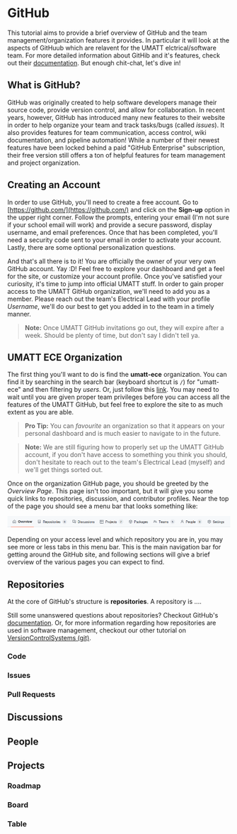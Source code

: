 # GitHub
This tutorial aims to provide a brief overview of GitHub and the team management/organization features it provides. In particular it will look at the aspects of GitHuub which are relavent for the UMATT elctrical/software team. For more detailed information about GitHib and it's features, check out their [documentation](https://docs.github.com/en). But enough chit-chat, let's dive in!

## What is GitHub?
GitHub was originally created to help software developers manage their source code, provide version control, and allow for collaboration. In recent years, however, GitHub has introduced many new features to their website in order to help organize your team and track tasks/bugs (called _issues_). It also provides features for team communication, access control, wiki documentation, and pipeline automation! While a number of their newest features have been locked behind a paid "GitHub Enterprise" subscription, their free version still offers a ton of helpful features for team management and project organization.

## Creating an Account
In order to use GitHub, you'll need to create a free account. Go to [https://github.com/](https://github.com/) and click on the **Sign-up** option in the upper right corner. Follow the prompts, entering your email (I'm not sure if your school email will work) and provide a secure password, display username, and email preferences. Once that has been completed, you'll need a security code sent to your email in order to activate your account. Lastly, there are some optional personalization questions.

And that's all there is to it! You are officially the owner of your very own GitHub account. Yay :D! Feel free to explore your dashboard and get a feel for the site, or customize your account profile. Once you've satisfied your curiosity, it's time to jump into official UMATT stuff. In order to gain proper access to the UMATT GitHub organization, we'll need to add you as a member. Please reach out the team's Electrical Lead with your profile _Username_, we'll do our best to get you added in to the team in a timely manner.

> **Note:** Once UMATT GitHub invitations go out, they will expire after a week. Should be plenty of time, but don't say I didn't tell ya.

## UMATT ECE Organization
The first thing you'll want to do is find the **umatt-ece** organization. You can find it by searching in the search bar (keyboard shortcut is `/`) for "umatt-ece" and then filtering by _users_. Or, just follow this [link](https://github.com/umatt-ece). You may need to wait until you are given proper team privileges before you can access all the features of the UMATT GitHub, but feel free to explore the site to as much extent as you are able.

> **Pro Tip:** You can _favourite_ an organization so that it appears on your personal dashboard and is much easier to navigate to in the future.

> **Note:** We are still figuring how to properly set up the UMATT GitHub account, if you don't have access to something you think you should, don't hesitate to reach out to the team's Electrical Lead (myself) and we'll get things sorted out.

Once on the organization GitHub page, you should be greeted by the _Overview Page_. This page isn't too important, but it will give you some quick links to repositories, discussion, and contributor profiles. Near the top of the page you should see a menu bar that looks something like:

![GitHub-MenuBar.png](images/GitHub-MenuBar.png)

Depending on your access level and which repository you are in, you may see more or less tabs in this menu bar. This is the main navigation bar for getting around the GitHub site, and following sections will give a brief overview of the various pages you can expect to find.

## Repositories
At the core of GitHub's structure is **repositories**. A repository is ....

Still some unanswered questions about repositories? Checkout GitHub's [documentation](https://docs.github.com/en/repositories). Or, for more information regarding how repositories are used in software management, checkout our other tutorial on [VersionControlSystems (git)](VersionControlSystems.md).

### Code

### Issues

### Pull Requests

## Discussions

## People

## Projects

### Roadmap

### Board

### Table